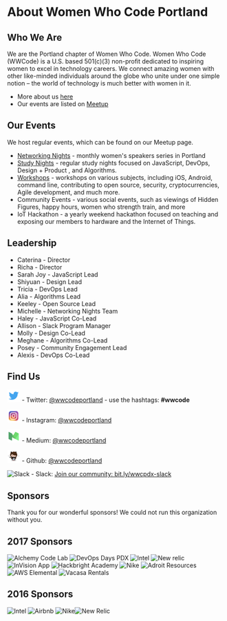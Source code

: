 # About Women Who Code Portland

## Who We Are

We are the Portland chapter of Women Who Code. Women Who Code (WWCode) is a U.S. based 501(c)(3) non-profit dedicated to inspiring women to excel in technology careers. We connect amazing women with other like-minded individuals around the globe who unite under one simple notion – the world of technology is much better with women in it.

* More about us [here](http://womenwhocode.com/portland)
* Our events are listed on [Meetup](http://www.meetup.com/Women-Who-Code-Portland/)

## Our Events
We host regular events, which can be found on our Meetup page.

* [Networking Nights](https://github.com/wwcodeportland/networking-nights) - monthly women's speakers series in Portland
* [Study Nights](https://github.com/wwcodeportland/study-nights) - regular study nights focused on JavaScript, DevOps, Design + Product , and Algorithms.
* [Workshops](https://github.com/wwcodeportland/workshops) - workshops on various subjects, including iOS, Android, command line, contributing to open source, security, cryptocurrencies, Agile development, and much more.
* Community Events - various social events, such as viewings of Hidden Figures, happy hours, women who strength train, and more
* IoT Hackathon - a yearly weekend hackathon focused on teaching and exposing our members to hardware and the Internet of Things.

## Leadership

* Caterina - Director
* Richa - Director
* Sarah Joy - JavaScript Lead
* Shiyuan - Design Lead
* Tricia - DevOps Lead
* Alia - Algorithms Lead
* Keeley - Open Source Lead
* Michelle - Networking Nights Team
* Haley - JavaScript Co-Lead
* Allison - Slack Program Manager
* Molly - Design Co-Lead
* Meghane - Algorithms Co-Lead
* Posey - Community Engagement Lead
* Alexis - DevOps Co-Lead

## Find Us

<img height=30 src="social-media/logo-twitter.png" alt="Twitter"> - Twitter: [@wwcodeportland](http://twitter.com/wwcodeportland) - use the hashtags: **#wwcode** 

<img height=30 src="social-media/logo-instagram.png" alt="Instagram"> - Instagram: [@wwcodeportland](http://instagram.com/wwcodeportland)

<img height=30 src="social-media/logo-medium.png" alt="Medium"> - Medium: [@wwcodeportland](http://medium.com/@wwcodeportland)

<img height=30 src="social-media/logo-github.png" alt="GitHub"> - Github: [@wwcodeportland](http://github.com/wwcodeportland)

<img height=30 src="social-media/logo-slack.jpg" alt="Slack"> - Slack: [Join our community: bit.ly/wwcpdx-slack](http://bit.ly/wwcpdx-slack)

## Sponsors
Thank you for our wonderful sponsors! We could not run this organization without you.

## 2017 Sponsors

<img height=100 src="https://github.com/wwcodeportland/networking-nights/blob/master/logos/logo-alchemy-code-lab.png" alt="Alchemy Code Lab"> <img height=100 src="https://github.com/wwcodeportland/networking-nights/blob/master/logos/logo-devopsdays-pdx.png" alt="DevOps Days PDX"> <img height=100 src="https://github.com/wwcodeportland/networking-nights/blob/master/logos/logo-intel.png" alt="Intel"> <img height=100 src="https://github.com/wwcodeportland/networking-nights/blob/master/logos/logo-newrelic.png" alt="New relic"> <img height=100 src="https://github.com/wwcodeportland/networking-nights/blob/master/logos/logo-invision.png" alt="InVision App"> <img height=100 src="https://github.com/wwcodeportland/networking-nights/blob/master/logos/logo-hackbright.png" alt="Hackbright Academy"> <img height=100 src="https://github.com/wwcodeportland/networking-nights/blob/master/logos/logo-nike.png" alt="Nike"> <img height=100 src="https://github.com/wwcodeportland/networking-nights/blob/master/logos/logo-adroit.png" alt="Adroit Resources"> <img height=100 src="https://github.com/wwcodeportland/networking-nights/blob/master/logos/logo-aws-elemental.png" alt="AWS Elemental"> <img height=100 src="https://github.com/wwcodeportland/networking-nights/blob/master/logos/logo-vacasa.png" alt="Vacasa Rentals">

## 2016 Sponsors

<img height=100 src="https://github.com/wwcodeportland/networking-nights/blob/master/logos/logo-intel.png" alt="Intel"> <img height=100 src="https://github.com/wwcodeportland/networking-nights/blob/master/logos/logo-airbnb.png" alt="Airbnb"> <img height=100 src="https://github.com/wwcodeportland/networking-nights/blob/master/logos/logo-nike.png" alt="Nike"><img height=100 src="https://github.com/wwcodeportland/networking-nights/blob/master/logos/logo-newrelic.png" alt="New Relic">
